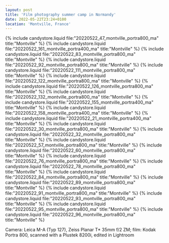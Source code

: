 ```yaml
---
layout: post
title: 'Film photography summer camp in Normandy'
date: 2022-05-22T23:24+0100
location: 'Montville, France'
---
```


{% include candystore.liquid file:"20220522_47_montville_portra800_ma" title:"Montville" %}
{% include candystore.liquid file:"20220522_161_montville_portra400_ma" title:"Montville" %}
{% include candystore.liquid file:"20220522_83_montville_portra800_ma" title:"Montville" %}
{% include candystore.liquid file:"20220522_92_montville_portra800_ma" title:"Montville" %}
{% include candystore.liquid file:"20220522_111_montville_portra800_ma" title:"Montville" %}
{% include candystore.liquid file:"20220522_122_montville_portra800_ma" title:"Montville" %}
{% include candystore.liquid file:"20220522_126_montville_portra800_ma" title:"Montville" %}
{% include candystore.liquid file:"20220522_132_montville_portra800_ma" title:"Montville" %}
{% include candystore.liquid file:"20220522_155_montville_portra400_ma" title:"Montville" %}
{% include candystore.liquid file:"20220522_158_montville_portra400_ma" title:"Montville" %}
{% include candystore.liquid file:"20220522_21_montville_portra400_ma" title:"Montville" %}
{% include candystore.liquid file:"20220522_30_montville_portra800_ma" title:"Montville" %}
{% include candystore.liquid file:"20220522_32_montville_portra800_ma" title:"Montville" %}
{% include candystore.liquid file:"20220522_57_montville_portra800_ma" title:"Montville" %}
{% include candystore.liquid file:"20220522_60_montville_portra800_ma" title:"Montville" %}
{% include candystore.liquid file:"20220522_76_montville_portra800_ma" title:"Montville" %}
{% include candystore.liquid file:"20220522_78_montville_portra800_ma" title:"Montville" %}
{% include candystore.liquid file:"20220522_84_montville_portra800_ma" title:"Montville" %}
{% include candystore.liquid file:"20220522_89_montville_portra800_ma" title:"Montville" %}
{% include candystore.liquid file:"20220522_91_montville_portra800_ma" title:"Montville" %}
{% include candystore.liquid file:"20220522_93_montville_portra800_ma" title:"Montville" %}
{% include candystore.liquid file:"20220522_95_montville_portra800_ma" title:"Montville" %}
{% include candystore.liquid file:"20220522_96_montville_portra800_ma" title:"Montville" %}

Camera: Leica M-A (Typ 127), Zeiss Planar T\* 35mm f/2 ZM; film: Kodak Portra 800, scanned with a Plustek 8200i, edited in Lightroom